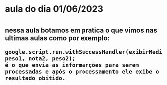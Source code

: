 <h1> aula do dia 01/06/2023 <h1>
  <h2> nessa aula botamos em pratica o que vimos nas ultimas aulas como por exemplo: 
    
    google.script.run.withSuccessHandler(exibirMedia).calcularMedia(nota1, peso1, nota2, peso2);
    é o que envia as informarções para serem processadas e após o processamento ele exibe o resultado obitido.
<h2>
